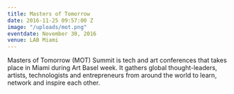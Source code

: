 ```yaml
---
title: Masters of Tomorrow
date: 2016-11-25 09:57:00 Z
image: "/uploads/mot.png"
eventdate: November 30, 2016
venue: LAB Miami
---
```


Masters of Tomorrow (MOT) Summit is tech and art conferences that takes place in Miami during Art Basel week. It gathers global thought-leaders, artists, technologists and entrepreneurs from around the world to learn, network and inspire each other.